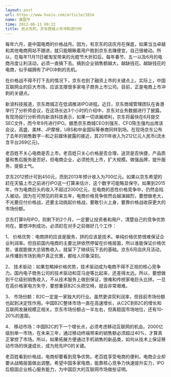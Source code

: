 ```yaml
---
layout: post
url: https://www.huxiu.com/article/1014
name: 康国平
time: 2012-06-11 09:22
title: 抢占先机，京东商城上市冲刺进行时
---
```

每年六月，是中国电商的价格战月。因为，有京东的店庆月在保底，如果当当卓越和其他电商网站不跟进，就只能眼瞅着用户跑到京东去赚便宜，自己很被动。所以，在每年11月11日被淘宝带来的光棍节大折扣后，每年春节、五一以及6月的电商月度让利活动，必须一直搞下去。搞到企业销售额越大，越缺钱花。越缺钱花的电商，似乎越拥有了IPO冲刺的先机。

在价格战不得不打下去的情况下，京东也到了融资上市的关键点上。实际上，中国互联网业的巨大市场，应该支撑很多家电子商务上市公司。目前，正是电商上市冲刺的关键点。

新浪科技报道，京东商城正在低调推进IPO进程。近日，京东商城管理团队在香港举行了分析师会议，在这场长达3个小时的介绍中，京东对业务数据进行了披露。有现场投行分析师向新浪科技表示，如果一切进展顺利，京东将最快在6月提交SEC文件，而今年9月进行IPO。据悉京东商城CEO刘强东、CFO陈生强均出席该会议，高盛、美林、JP摩根，UBS和中金国际等券商同样到场。在现场京东公布了去年的销售数字--和之前媒体披露的接近，其2011年收入为212亿元人民币(流水含平台269亿元)。

老百姓不关心电商是否上市。老百姓只关心价格是否合理，送货是否快捷，产品质量和售后服务是否好。但电商企业，必须抢先上市，扩大规模。做强品牌，提升服务，提振士气。

京东2012预计可到450元，而到2013年预计收入为700亿元。如果以京东希望的赶在天猫上市之前进行IPO这一打算来估计，这个数字可能略显保守。如果到2015年，作为电商巨头的收入不超过2000亿元，在电商的恶性价格竞争中，仍然会陷入被动。因为在可预见的将来五年，电商价格竞争依然会越演越烈，要想做老大，不光要应付价格战，还要主动挑起价格战，要敢引火上身，要靠价格战收获更大的市场份额。

京东打算9月IPO，则剩下的2个月，一定要让投资者和用户，清楚自己的竞争优势何在。要想冲刺成功，必须赶在对手之前做好几个工作：

1、 价格优势：电商拼的应该是服务，拼的应该是技术。单纯价格优势很难保证企业利润率。但目前国内电商的主要比拼依然停留在价格层面，所以谁能保证价格优势，谁就能做大总销售收入，就留下了继续玩下去的基础。京东6月店庆月活动，从传播到市场到用户真正优惠，都给人印象深刻。

2、 技术驱动：如果忽略掉价格优势，技术驱动成为电商不得不正视的核心竞争力。国内电子商务公司的技术驱动和亚马逊等比起来，还差得太远。所以，要想做到千亿级别销售收入，不从技术服务上做到保证，很难和传统家电巨头比拼。一旦在高价格家电方失守，要想重获B2C头把交椅，就会非常艰难。

3、 市场份额：B2C一定是一家独大的行业。虽然更讲究利润率，但目前市场份额也起到决定性作用。中国B2C整体市场一直在高速增长，从C2C到B2C的增长和互联网发展规模正相关。京东市场份额占一半左右，但离稳固市场地位，还有10-20%的差距。

4、 移动市场：中国B2C的下一个增长点，必须考虑移动互联网的机会。2000亿级别单一市场，在未来三年，通过移动终端带来的销售额必须超过40%，才算真正掌控了市场。所以，如果拓展方便通过手机销售的新品类，如何从技术上保证移动市场的快速成长，成为抢先IPO的关键。

老百姓看到价格战，电商却要看到竞争优势。老百姓享受电商的便利，电商企业却要从战略层面做出调整。希望中国多家电商，能靠核心竞争力快速提升实力，IPO后稳固企业核心服务能力，为中国巨大的互联网市场做些证明。

